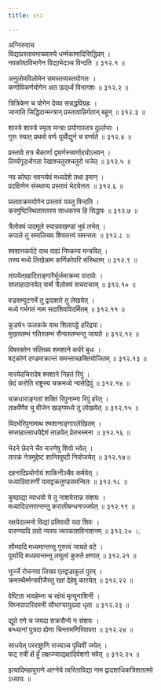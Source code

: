 ```yaml
---
title: ३१२

---
```

अग्निरुवाच  
विद्याप्रस्तावमाख्यास्ये धर्म्मकामादिसिद्धिदम् ।  
नवकोष्ठविभागेन विद्याभेदञ्च विन्दति ॥ ३१२.१ ॥  
  
अनुलोमविलोमेन समस्तव्यस्तयोगतः ।  
कर्णाविकर्णयोगेन अत ऊद्‌र्ध्वं विभागशः ॥ ३१२.२ ॥  
  
त्रित्रिकेण च योगेन देव्या सन्नद्धविग्रहः ।  
जानाति सिद्धिदान्मन्त्रान् प्रस्तावान्निर्गतान् बहून् ॥ ३१२.३ ॥  
  
शास्त्रे शास्त्रे स्मृता मन्त्राः प्रयोगास्तत्र दुर्ल्लभाः ।  
गुरुः स्यात् प्रथमो वर्णः पूर्व्वेद्युर्न च वर्ण्यते ॥ ३१२.४ ॥  
  
प्रस्तावे तत्र चैकार्णा द्व्यर्णस्त्र्यर्णादयोऽभवन् ।  
तिर्य्यगूद्‌र्ध्वगता रेखाश्चतुरश्चतुरो भजेत् ॥ ३१२.५ ॥  
  
नव कोष्ठा भवन्त्येवं मध्यदेशे तथा इमान् ।  
प्रदक्षिणेन संस्थाप्य प्रस्तावं भेदयेत्ततः ॥ ३१२.६ ॥  
  
प्र्स्तावक्रमयोगेन प्रस्तावं यस्तु विन्दति ।  
करमुष्टिस्थितास्तस्य साधकस्य हि सिद्धयः ॥ ३१२.७ ॥  
  
त्रैलोक्यं पादमूले स्यान्नवखण्डां भुवं लभेत् ।  
कपाले तु समालिख्य शिवतत्त्वं समन्ततः ॥ ३१२.८ ॥  
  
श्मशानकर्पटे वाथ वाह्यं निष्क्रम्य मन्त्रवित् ।  
तस्य मध्ये लिखेन्नाम कर्णिकोपरि संस्थितम् ॥ ३१२.९ ॥  
  
तापयेत्‌खादिराङ्गारैर्भूर्जमाक्रम्य पादयोः ।  
सप्ताहादानयेत् सर्व्वं त्रैलोक्यं सचराचरम् ॥ ३१२.१० ॥  
  
वज्रसम्पुटगर्भे तु द्वादशारे तु लेखयेत् ।  
मध्ये गर्भगतं नाम सदाशिवविदर्मितम् ॥ ३१२.११ ॥  
  
कुड्ये१ फलकके वाथ शिलापट्टे हरिद्रया।  
मुखस्तम्भं गतिस्तम्भं सैन्यस्तम्भन्तु जायते ॥ ३१२.१२ ॥  
  
विषरक्तेन संलिख्य शमशाने कर्परे बुधः ।  
षट्‌कोणं दण्डमाक्रान्तं समन्ताच्छक्तियोजितम् ॥ ३१२.१३ ॥  
  
मारयेदचिरादेष श्मशाने निहतं रिपुं ।  
छेदं करोति राष्ट्रस्य चक्रमध्ये न्यसेद्रिपुं ॥ ३१२.१४ ॥  
  
चक्रधाराङ्गतां शक्तिं रिपुनाम्ना रिपुं हरेत् ।  
तार्क्ष्येणैव चु वीजेन खड्गमध्ये तु लोखयेत् ॥ ३१२.१५ ॥  
  
विदर्भरिपुनामाथ श्मशानाङ्गारलेखितम् ।  
सप्ताहात्साधयेद्देशं ताडयेत् प्रेतभस्मना ॥ ३१२.१६ ॥  
  
भेदने छेदने चैव मारणेषु शिवो भवेत् ।  
तारकं नेत्रमुद्देष्टं शान्तिपुष्टी नियोजयेत् ॥ ३१२.१७॥  
  
दहनादिप्रयोगोयं शाकिनीञ्चैव कर्षयेत् ।  
मध्यादिवारुणीं यावद्वक्रतुण्डसमन्वितः ॥ ३१२.१८ ॥  
  
कुष्ठाद्या व्याधयो ये तु नाशयेत्तान्न संशयः ।  
मध्यादिउत्तरान्तन्तु करालीबन्धनाज्जपेत् ॥ ३१२.१९ ॥  
  
रक्षयेदात्मनो विद्यां प्रतिवादी यदा शिवः ।  
वारुण्यादि ततो न्यस्य ज्वरकाशविनाशनम् ॥ ३१२.२० ।.  
  
सौम्यादि मध्यमान्तन्तु गुरुत्वं जायते वटे ।  
पूर्व्वादि मध्यमान्तन्तु लघुत्वं कुरुते क्षणात् ॥ ३१२.२१ ॥  
  
भूर्ज्जे रोचनया लिख्य एतद्वज्राकुलं पुरम् ।  
क्रमस्थैर्म्मन्त्रवीजैस्तु रक्षां देहेषु कारयेत् ॥ ३१२.२२ ॥  
  
वेष्टिता भावहेम्ना च रक्षेयं मृत्युनाशिनी ।  
विघ्नपापारिदमनी सौभाग्यायुःप्रदा धृता ॥ ३१२.२३ ॥  
  
द्यूते रणे च जयदा शक्रसैन्ये न संशयः ।  
बन्ध्यानां पुत्रदा ह्येणा चिन्तामणिरिवापरा ॥ ३१२.२४ ॥  
  
साधयेत् परराष्ट्राणि राज्यञ्च पृथिवीं जयेत् ।  
फट् स्त्रीं क्षें हूँ लक्षज्प्याद्यक्षादिर्वशगो भवेत् ॥ ३१२.२५ ॥  
  
इत्यादिमहापुराणे आग्नेये त्वरिताविद्या नाम द्वादशाधिकत्रिशततमो  
ऽध्यायः ॥